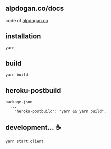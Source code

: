 ## alpdogan.co/docs

code of [alpdogan.co](https://alpdogan.co)

## installation
```markdown
yarn
```

## build
```markdown
yarn build
```


## heroku-postbuild
```markdown
package.json
  ...
    "heroku-postbuild": "yarn && yarn build",
```

## development...  ☕
```markdown
yarn start:client
```


